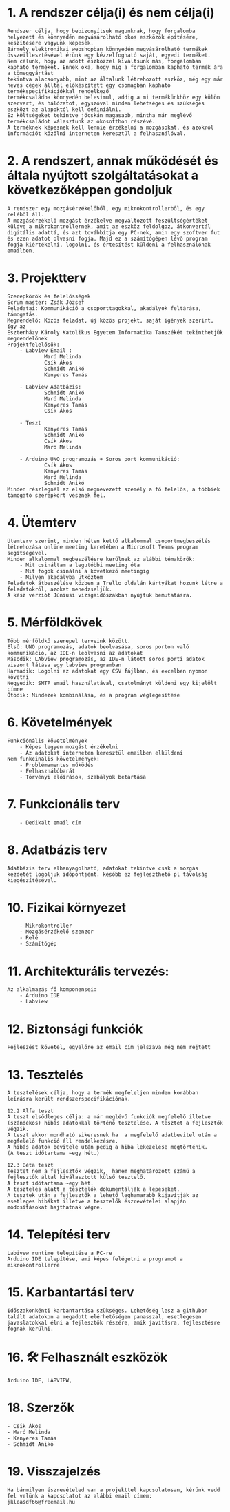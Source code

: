 # 1. A rendszer célja(i) és nem célja(i)
	Rendszer célja, hogy bebizonyítsuk magunknak, hogy forgalomba helyezett és könnyedén megvásárolható okos eszközök építésére, készítésére vagyunk képesek.
	Bármely elektronikai webshopban könnyedén megvásárolható termékek összeillesztésével érünk egy kézzelfogható saját, egyedi terméket. 
	Nem célunk, hogy az adott eszközzel kiváltsunk más, forgalomban kapható terméket. Ennek oka, hogy míg a forgalomban kapható termék ára a tömeggyártást
	tekintva alacsonyabb, mint az általunk létrehozott eszköz, még egy már neves cégek álltal előkészített egy csomagban kapható termékspecifikációkkal rendelkező
	termékcsaládba könnyedén belesimul, addig a mi termékünkhöz egy külön szervert, és hálózatot, egyszóval minden lehetséges és szükséges eszközt az alapoktól kell definiálni.
	Ez költségeket tekintve jócskán magasabb, mintha már meglévő termékcsaládot választunk az okosotthon részévé.
	A terméknek képesnek kell lennie érzékelni a mozgásokat, és azokról információt közölni interneten keresztül a felhasználóval.

# 2. A rendszert, annak működését és általa nyújtott szolgáltatásokat a következőképpen gondoljuk
	A rendszer egy mozgásérzékelőből, egy mikrokontrollerből, és egy reléből áll. 
	A mozgásérzékelő mozgást érzékelve megváltozott feszültségértéket küldve a mikrokontrollernek, amit az eszköz feldolgoz, átkonvertál digitális adattá, és azt továbbítja egy PC-nek, amin egy szoftver fut és ezen adatot olvasni fogja. Majd ez a számítógépen lévő program fogja kiértékelni, logolni, és értesítést küldeni a felhasználónak emailben. 
	
# 3. Projektterv
	Szerepkörök és felelősségek
	Scrum master: Zsák József
	Feladatai: Kommunikáció a csoporttagokkal, akadályok feltárása, támogatás.
	Megrendelő: Közös feladat, új közös projekt, saját igények szerint, így az 
	Eszterházy Károly Katolikus Egyetem Informatika Tanszékét tekinthetjük megrendelőnek
	Projektfelelősök:
		- Labview Email : 	
				Maró Melinda
				Csík Ákos
				Schmidt Anikó
				Kenyeres Tamás

		- Labview Adatbázis: 	
				Schmidt Anikó 
				Maró Melinda
				Kenyeres Tamás
				Csík Ákos

		- Teszt 	
				Kenyeres Tamás
				Schmidt Anikó
				Csík Ákos
				Maró Melinda

		- Arduino UNO programozás + Soros port kommunikáció:	
				Csík Ákos
				Kenyeres Tamás
				Maró Melinda
				Schmidt Anikó
	Minden részlegnél az első megnevezett személy a fő felelős, a többiek támogató szerepkört vesznek fel.      

# 4. Ütemterv
	Ütemterv szerint, minden héten kettő alkalommal csoportmegbeszélés létrehozása online meeting keretében a Microsoft Teams program segítségével.
	Minden alkalommal megbeszélésre kerülnek az alábbi témakörök:
		- Mit csináltam a legutóbbi meeting óta
		- Mit fogok csinálni a következő meetingig
		- Milyen akadályba ütköztem
	Feladatok átbeszélése közben a Trello oldalán kártyákat hozunk létre a feladatokról, azokat menedzseljük. 
	A kész verziót Júniusi vizsgaidőszakban nyújtuk bemutatásra. 

# 5. Mérföldkövek
	Több mérföldkő szerepel terveink között. 
    Első: UNO programozás, adatok beolvasása, soros porton való kommunikáció, az IDE-n leolvasni az adatokat
    Második: LAbview programozás, az IDE-n látott soros porti adatok viszont látása egy labview programban
    Harmadik: Logolni az adatokat egy CSV fájlban, és excelben nyomon követni
    Negyedik: SMTP email használatával, csatolmányt küldeni egy kijelölt címre
    Ötödik: Mindezek kombinálása, és a program véglegesítése

# 6. Követelmények
	Funkciónális követelmények
        - Képes legyen mozgást érzékelni
        - Az adatokat interneten keresztül emailben elküldeni
	Nem funkcinális követelmények:
		- Problémamentes működés
		- Felhasználóbarát 
		- Törvényi előírások, szabályok betartása

# 7. Funkcionális terv
        - Dedikált email cím

# 8. Adatbázis terv
    Adatbázis terv elhanyagolható, adatokat tekintve csak a mozgás kezdetét logoljuk időpontjént. később ez fejleszthető pl távolság kiegészítésével.

# 10. Fizikai környezet
        - Mikrokontroller
        - Mozgásérzékelő szenzor
        - Relé
        - Számítógép

# 11. Architekturális tervezés:
	Az alkalmazás fő komponensei:
        - Arduino IDE
        - Labview
	

# 12. Biztonsági funkciók
    Fejleszést követel, egyelőre az email cím jelszava még nem rejtett

# 13. Tesztelés
	A tesztelések célja, hogy a termék megfeleljen minden korábban leírásra került rendszerspecifikációnak.
	
	12.2 Alfa teszt
	A teszt elsődleges célja: a már meglévő funkciók megfelelő illetve (szándékos) hibás adatokkal történő tesztelése. A tesztet a fejlesztők végzik.
	A teszt akkor mondható sikeresnek ha  a megfelelő adatbevitel után a megfelelő funkció áll rendelkezésre. 
	A hibás adatok bevitele után pedig a hiba lekezelése megtörténik.
	(A teszt időtartama ~egy hét.)

	12.3 Béta teszt
	Tesztet nem a fejlesztők végzik,  hanem meghatározott számú a fejlesztők által kiválasztott külső tesztelő.
	A teszt időtartama ~egy hét.
	A tesztelés alatt a tesztelők dokumentálják a lépéseket.
	A tesztek után a fejlesztők a lehető leghamarabb kijavítják az esetleges hibákat illetve a tesztelők észrevételei alapján módosításokat hajthatnak végre.

# 14. Telepítési terv
	Labivew runtime telepítése a PC-re
    Arduino IDE telepítése, ami képes felégetni a programot a mikrokontrollerre

# 15. Karbantartási terv
	Időszakonkénti karbantartása szükséges. Lehetőség lesz a githubon talált adatokon a megadott elérhetőségen panasszal, esetlegesen javaslatokkal élni a fejlesztők részére, amik javításra, fejlesztésre fognak kerülni. 




# 16. 🛠 Felhasznált eszközök
	Arduino IDE, LABVIEW, 


# 18. Szerzők

	- Csík Ákos
	- Maró Melinda
	- Kenyeres Tamás
	- Schmidt Anikó
# 19. Visszajelzés

	Ha bármilyen észrevételed van a projekttel kapcsolatosan, kérünk vedd fel velünk a kapcsolatot az alábbi email címem:
	jkleasdf66@freemail.hu

